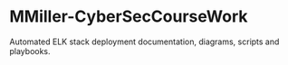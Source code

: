 # MMiller-CyberSecCourseWork
Automated ELK stack deployment documentation, diagrams, scripts and playbooks.
